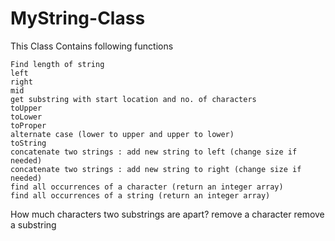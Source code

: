 # MyString-Class
This Class Contains following functions
 
	Find length of string
	left
	right
	mid
	get substring with start location and no. of characters
	toUpper
	toLower
	toProper
	alternate case (lower to upper and upper to lower)
	toString
	concatenate two strings : add new string to left (change size if needed)
	concatenate two strings : add new string to right (change size if needed)
	find all occurrences of a character (return an integer array)
	find all occurrences of a string (return an integer array)
  How much characters two substrings are apart?
	remove a character
	remove a substring
